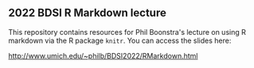 ## 2022 BDSI R Markdown lecture

This repository contains resources for Phil Boonstra's lecture on using R markdown
via the R package `knitr`. You can access the slides here:

http://www.umich.edu/~philb/BDSI2022/RMarkdown.html
